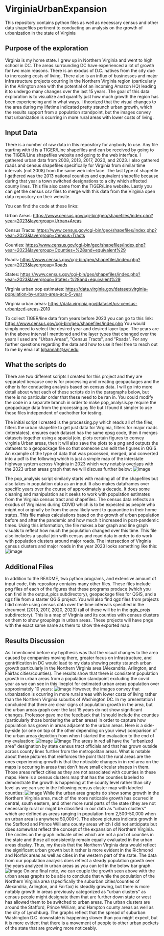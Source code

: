 # VirginiaUrbanExpansion
This repository contains python files as well as necessary census and other data shapefiles pertinent to conducting an analysis on the growth of urbanization in the state of Virginia

## Purpose of the exploration
Virginia is my home state. I grew up in Northern Virginia and went to high school in DC. The areas surrounding DC have experienced a lot of growth for two main reasons. There is an exodus of D.C. natives from the city due to increasing costs of living. There also is an influx of businesses and major infrastructure projects ocurring in the Northern Virginia region (particularly in the Arlington area with the potential of an incoming Amazon HQ) leading it to undergo many changes over the last 15 years. The goal of this data exploration is to visualize and quantify just how much growth the region has been experiencing and in what ways. I theorized that the visual changes to the area during my lifetime indicated pretty staunch urban growth, which the results support from a population standpoint, but the images convey that urbanization is ocurring in more rural areas with lower costs of living. 

## Input Data
There is a number of raw data in this repository for anybody to use. Any file starting with tl is a TIGER/Line shapefiles and can be received by going to the TIGER/Line shapefiles website and going to the web interface. I gathered urban data from 2008, 2013, 2017, 2020, and 2023. I also gathered roads and census shapefiles specifically for Virginia from similar time intervals (not 2008) from the same web interface. The last type of shapefile I gathered was the 2013 national counties and equivalent shapefile because during that year a town switched designations to a city which affected county lines. This file also came from the TIGER/Line website. Lastly you can get the census csv files to merge with this data from the Virginia open data repository on their website. 

You can find the code at these links:

Urban Areas: https://www.census.gov/cgi-bin/geo/shapefiles/index.php?year=2023&layergroup=Urban+Areas

Census Tracts: https://www.census.gov/cgi-bin/geo/shapefiles/index.php?year=2023&layergroup=Census+Tracts

Counties: https://www.census.gov/cgi-bin/geo/shapefiles/index.php?year=2023&layergroup=Counties+%28and+equivalent%29

Roads: https://www.census.gov/cgi-bin/geo/shapefiles/index.php?year=2023&layergroup=Roads

States: https://www.census.gov/cgi-bin/geo/shapefiles/index.php?year=2023&layergroup=States+%28and+equivalent%29 

Virginia urban pop estimates: https://data.virginia.gov/dataset/virginia-population-by-urban-area-acs-5-year

Virginia urban areas: https://data.virginia.gov/dataset/us-census-urbanized-areas-2010

To collect TIGER/line data from years before 2023 you can go to this link: https://www.census.gov/cgi-bin/geo/shapefiles/index.php
You would simply need to select the desired year and desired layer type. The years are in the above interval I mentioned and the layer types that changed over the years I used are "Urban Areas", "Census Tracts", and "Roads". For any further questions regarding the data and how to use it feel free to reach out to me by email at lghannah@syr.edu

## What the scripts do
There are two different scripts I created for this project and they are separated because one is for processing and creating geopackages and the other is for conducting analysis based on census data. I will go into more detail about what each of these scripts do in the paragraphs below, but there is no particular order that these need to be ran in. You could modify the code in a separate branch in order to make pop_analysis.py require the geopackage data from the processing.py file but I found it simpler to use these files independent of eachother for testing. 

The initial script I created is the processing.py which reads all of the files, filters the urban shapefile to get just data for Virginia, filters for major roads (interstates), ensures each dataset has the same epsg code, then it merges datasets together using a spacial join, plots certain figures to convey virginia Urban areas, then it will also save the plots to a png and outputs the datasets to a geopackage file so that someone can edit the figures in QGIS. An example of the type of data that was processed, merged, and converted into a pdf is the following which is just a simple map of the interstate highway system across Virginia in 2023 which very notably overlaps with the 2023 urban areas graph that we will discuss further below: ![image](output_pics/highway_23.png)

The pop_analysis script similarly starts with reading all of the shapefiles but also takes in population data as an input. It also makes dataframes over specific years over the course of approximately a decade. It does some cleaning and manipulation as it seeks to work with population estimates from the Virginia census tract and shapefiles. The census data reflects an exodus of Virginians during COVID which is to be expected as people who might not originally be from the area likely went to quarantine in their home states. This file makes calculations based on the growth of urban population before and after the pandemic and how much it increased in post-pandemic times. Using this information, the file makes a bar graph and line graph visuals to reflect how much the population changed over this time. This file also includes a spatial join with census and road data in order to do work with population clusters around major roads. The intersection of Virginia census clusters and major roads in the year 2023 looks something like this:
![image](output_pics/va_census_roads_2023.png)

## Additional Files
In addition to the README, two python programs, and extensive amount of input code, this repository contains many other files. These files include png files of each of the figures that these programs produce (which you can find in the output_pics subdirectory), geopackage files for QGIS, and a qgz file from a starter QGIS project. You will also find qgz files from projects I did create using census data over the time intervals specified in the document (2013, 2017, 2020, 2023) (all of these will be in the qgis_projs subdirectory). This is a map of Virginia and its counties with census clusters on them to show groupings in urban areas. These projects will have pngs with the exact same name as them to show the exported map. 

## Results Discussion
As I mentioned before my hypthesis was that the visual changes to the area caused by companies moving there, greater focus on infrastructure, and gentrification in DC would lead to my data showing pretty staunch urban growth particularly in the Northern Virginia area (Alexandria, Arlington, and Fairfax cities/counties). The results show that there is consistent population growth in urban areas from a population standpoint excluding the covid year as we can see in this lineplot for estimated urban areas population over approximately 10 years:
![image](output_pics/va_urban_pop_line.png)
However, the images convey that urbanization is ocurring in more rural areas with lower costs of living rather than the Northern Virginia suburbs of Washington DC. In my presentation I concluded that there are clear signs of population growth in the area, but the urban areas graph over the last 15 years do not show significant changes. Professor gave me the feedback that I should include the counties (particularly those bordering the urban areas) in order to capture how population has grown in areas adjacent to the urban areas. Here is a side-by-side (or one on top of the other depending on your view) comparison of the urban areas depiction from when I started the evaluation to the end of my evaluation: 
![image](output_pics/Virginia_UA_2008.png)
![image](output_pics/Virginia_UA_2023.png)
 The areas in red all have the "urbanized area" designation by state census tract officials and that has grown outside across county lines further from the metropolitan areas. What is notable about these pictures that reinforces the point that the rural areas are the ones experiencing growth is that the noticable changes in in red area on the maps is occuring in areas that don't have small circular shapes in them. Those areas reflect cities as they are not associated with counties in these maps. Here is a census clusters map that has the counties labeled to demonstrate the growth is happening at the county level rather than city level as we can see in the following census cluster map with labeled counties:
![image](output_pics/2023_census_clusters.png)
While the urban area graphs do show some growth in the Northern Virginia area, much of the more noticable growth has ocurred in central, south eastern, and other more rural parts of the state (they are not necessarily rural or might be classified in our data as "urban clusters" which are defined as areas ranging in population from 2,500-50,000 when an urban area is anywhere 50,000+). The above pictures indicate growth in the Stafford and Prince Williams county areas which I did not anticipate but does somewhat reflect the concept of the expansion of Northern Virginia. The circles on the graph indicate cities which are not a part of counties in the state and those all consistently remain equally evaluated in the urban areas display. Thus, my thesis that the Northern Virginia data would reflect the significant urban growth but it rather is more evident in the Richmond and Norfok areas as well as cities in the western part of the state. The data from our population analysis does reflect a steady population growth over the years analyzed in urban areas as you can tell in the below bar graph. 
![image](output_pics/va_urban_pop_bar.png)
On one final note, we can couple the growth seen above with the urban areas graphs to be able to conclude that while the population of the Northern Virginia area (specifically the suburban cities/counties of Alexandria, Arlington, and Fairfax) is steadily growing, but there is more notably growth in areas previously categorized as "urban clusters" as census people might designate them that are further down state or west has allowed them to be switched to urban areas. The urban clusters are around the Stafford, Prince William, and Hampton county areas as well as the city of Lynchburg. The graphs reflect that the spread of suburban Washington D.C. downstate is happening slower than you might expect, but it is more evident that there is a movement of people to other urban pockets of the state that are growing more noticeably. 